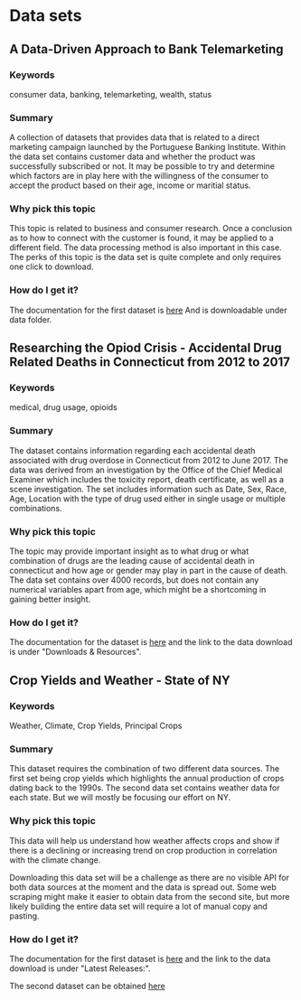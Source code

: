 # Data sets

## A Data-Driven Approach to Bank Telemarketing 

### Keywords
consumer data, banking, telemarketing, wealth, status

### Summary
A collection of datasets that provides data that is related to a direct marketing campaign launched
by the Portuguese Banking Institute. Within the data set contains customer data and whether the product
was successfully subscribed or not. It may be possible to try and determine which factors are in play 
here with the willingness of the consumer to accept the product based on their age, income or maritial status. 

### Why pick this topic
This topic is related to business and consumer research. Once a conclusion as to how to connect with the 
customer is found, it may be applied to a different field. The data processing method is also important in this 
case. The perks of this topic is the data set is quite complete and only requires one click to download.

### How do I get it?
The documentation for the first dataset is [here](http://archive.ics.uci.edu/ml/datasets/Bank+Marketing)
And is downloadable under data folder. 





## Researching the Opiod Crisis - Accidental Drug Related Deaths in Connecticut from 2012 to 2017

### Keywords
medical, drug usage, opioids

### Summary
The dataset contains information regarding each accidental death associated with drug overdose in 
Connecticut from 2012 to June 2017. The data was derived from an investigation by the Office of the 
Chief Medical Examiner which includes the toxicity report, death certificate, as well as a scene investigation. 
The set includes information such as Date, Sex, Race, Age, Location with the type of drug used either in
single usage or multiple combinations.

### Why pick this topic
The topic may provide important insight as to what drug or what combination of drugs are the leading 
cause of accidental death in connecticut and how age or gender may play in part in the cause of death.
The data set contains over 4000 records, but does not contain any numerical variables apart from age,
which might be a shortcoming in gaining better insight. 


### How do I get it?
The documentation for the dataset is [here](https://catalog.data.gov/dataset/accidental-drug-related-deaths-january-2012-sept-2015)
and the link to the data download is under "Downloads & Resources".





## Crop Yields and Weather - State of NY

### Keywords
Weather, Climate, Crop Yields, Principal Crops

### Summary
This dataset requires the combination of two different data sources. The first set being crop yields
which highlights the annual production of crops dating back to the 1990s. The second data set contains
weather data for each state. But we will mostly be focusing our effort on NY. 

### Why pick this topic
This data will help us understand how weather affects crops and show if there is a declining or increasing
trend on crop production in correlation with the climate change. 

Downloading this data set will be a challenge as there are no visible API for both data sources at the
moment and the data is spread out. Some web scraping might make it easier to obtain data from the second
site, but more likely building the entire data set will require a lot of manual copy and pasting.

### How do I get it?
The documentation for the first dataset is [here](https://usda.mannlib.cornell.edu/MannUsda/viewDocumentInfo.do?documentID=1047)
and the link to the data download is under "Latest Releases:".

The second dataset can be obtained [here](https://www.usclimatedata.com/climate/addison/alabama/united-states/usal0586)
